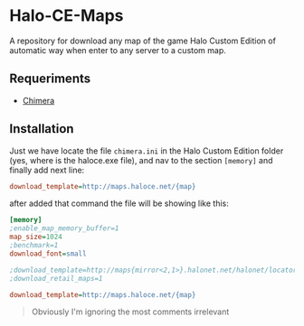 # Halo-CE-Maps
A repository for download any map of the game Halo Custom Edition of automatic way when enter to any server to a custom map.

## Requeriments
- [Chimera](https://github.com/SnowyMouse/chimera)

## Installation
Just we have locate the file `chimera.ini` in the Halo Custom Edition folder (yes, where is the haloce.exe file), and nav to the section `[memory]` and finally add next line:

```ini
download_template=http://maps.haloce.net/{map}
```

after added that command the file will be showing like this:

```ini
[memory]
;enable_map_memory_buffer=1
map_size=1024
;benchmark=1
download_font=small

;download_template=http://maps{mirror<2,1>}.halonet.net/halonet/locator.php?format=inv&map={map}&type={game}
;download_retail_maps=1

download_template=http://maps.haloce.net/{map}
```
> Obviously I'm ignoring the most comments irrelevant
